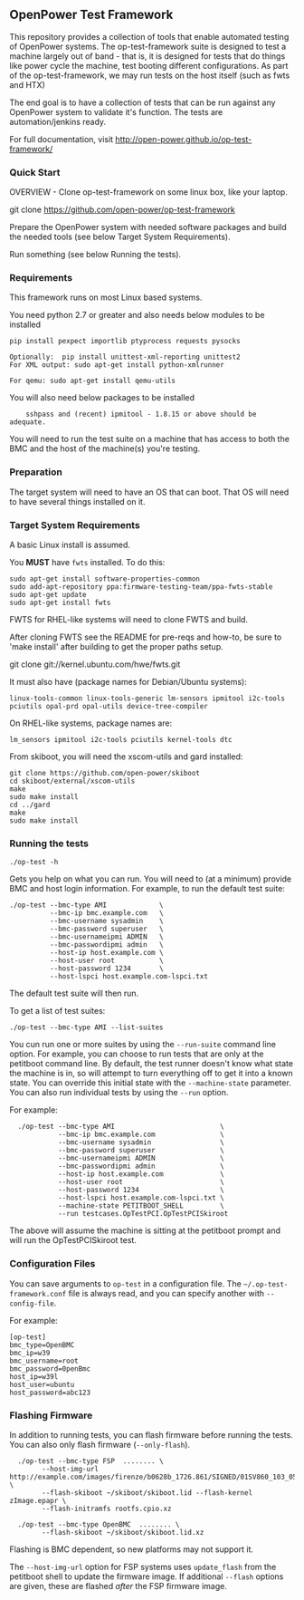 ## OpenPower Test Framework ##

This repository provides a collection of tools that enable automated testing of
OpenPower systems. The op-test-framework suite is designed to test a machine
largely out of band - that is, it is designed for tests that do things like
power cycle the machine, test booting different configurations. As part of
the op-test-framework, we may run tests on the host itself (such as fwts
and HTX)

The end goal is to have a collection of tests that can be run against any
OpenPower system to validate it's function. The tests are automation/jenkins
ready.

For full documentation, visit http://open-power.github.io/op-test-framework/

### Quick Start ###

OVERVIEW - Clone op-test-framework on some linux box, like your laptop.

git clone https://github.com/open-power/op-test-framework

Prepare the OpenPower system with needed software packages and build the
needed tools (see below Target System Requirements).

Run something (see below Running the tests).

### Requirements ###

This framework runs on most Linux based systems.

You need python 2.7 or greater and also needs below modules to be installed

    pip install pexpect importlib ptyprocess requests pysocks

    Optionally:  pip install unittest-xml-reporting unittest2
    For XML output: sudo apt-get install python-xmlrunner

    For qemu: sudo apt-get install qemu-utils

You will also need below packages to be installed

        sshpass and (recent) ipmitool - 1.8.15 or above should be adequate.

You will need to run the test suite on a machine that has access to both
the BMC and the host of the machine(s) you're testing.

### Preparation ###

The target system will need to have an OS that can boot. That OS will
need to have several things installed on it.

### Target System Requirements ###

A basic Linux install is assumed.

You **MUST** have `fwts` installed. To do this:

    sudo apt-get install software-properties-common
    sudo add-apt-repository ppa:firmware-testing-team/ppa-fwts-stable
    sudo apt-get update
    sudo apt-get install fwts

FWTS for RHEL-like systems will need to clone FWTS and build.

After cloning FWTS see the README for pre-reqs and how-to,
be sure to 'make install' after building to get the proper
paths setup.

git clone git://kernel.ubuntu.com/hwe/fwts.git

It must also have (package names for Debian/Ubuntu systems):

    linux-tools-common linux-tools-generic lm-sensors ipmitool i2c-tools
    pciutils opal-prd opal-utils device-tree-compiler

On RHEL-like systems, package names are:

    lm_sensors ipmitool i2c-tools pciutils kernel-tools dtc

From skiboot, you will need the xscom-utils and gard installed:

    git clone https://github.com/open-power/skiboot
    cd skiboot/external/xscom-utils
    make
    sudo make install
    cd ../gard
    make
    sudo make install

### Running the tests ###

    ./op-test -h

Gets you help on what you can run. You will need to (at a minimum) provide
BMC and host login information. For example, to run the default test suite:

    ./op-test --bmc-type AMI             \
              --bmc-ip bmc.example.com   \
              --bmc-username sysadmin    \
              --bmc-password superuser   \
              --bmc-usernameipmi ADMIN   \
              --bmc-passwordipmi admin   \
              --host-ip host.example.com \
              --host-user root           \
              --host-password 1234       \
              --host-lspci host.example.com-lspci.txt

The default test suite will then run.

To get a list of test suites:

    ./op-test --bmc-type AMI --list-suites

You cun run one or more suites by using the `--run-suite` command line option.
For example, you can choose to run tests that are only at the petitboot
command line. By default, the test runner doesn't know what state the machine
is in, so will attempt to turn everything off to get it into a known state.
You can override this initial state with the `--machine-state` parameter.
You can also run individual tests by using the `--run` option.

For example:

      ./op-test --bmc-type AMI                          \
                --bmc-ip bmc.example.com                \
                --bmc-username sysadmin                 \
                --bmc-password superuser                \
                --bmc-usernameipmi ADMIN                \
                --bmc-passwordipmi admin                \
                --host-ip host.example.com              \
                --host-user root                        \
                --host-password 1234                    \
                --host-lspci host.example.com-lspci.txt \
                --machine-state PETITBOOT_SHELL         \
                --run testcases.OpTestPCI.OpTestPCISkiroot

The above will assume the machine is sitting at the petitboot prompt
and will run the OpTestPCISkiroot test.

### Configuration Files ###

You can save arguments to `op-test` in a configuration file.
The `~/.op-test-framework.conf` file is always read, and you can
specify another with `--config-file`.

For example:

    [op-test]
    bmc_type=OpenBMC
    bmc_ip=w39
    bmc_username=root
    bmc_password=0penBmc
    host_ip=w39l
    host_user=ubuntu
    host_password=abc123

### Flashing Firmware ###

In addition to running tests, you can flash firmware before running
the tests. You can also only flash firmware (``--only-flash``).

      ./op-test --bmc-type FSP  ........ \
            --host-img-url http://example.com/images/firenze/b0628b_1726.861/SIGNED/01SV860_103_056.img \
            --flash-skiboot ~/skiboot/skiboot.lid --flash-kernel zImage.epapr \
            --flash-initramfs rootfs.cpio.xz

      ./op-test --bmc-type OpenBMC  ........ \
            --flash-skiboot ~/skiboot/skiboot.lid.xz

Flashing is BMC dependent, so new platforms may not support it.

The ``--host-img-url`` option for FSP systems uses ``update_flash`` from
the petitboot shell to update the firmware image. If additional ``--flash``
options are given, these are flashed *after* the FSP firmware image.

